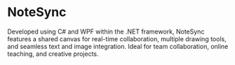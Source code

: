 # NoteSync
Developed using C# and WPF within the .NET framework, NoteSync features a shared canvas for real-time collaboration, multiple drawing tools, and seamless text and image integration. Ideal for team collaboration, online teaching, and creative projects.
